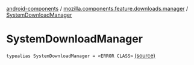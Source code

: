 [android-components](../index.md) / [mozilla.components.feature.downloads.manager](index.md) / [SystemDownloadManager](./-system-download-manager.md)

# SystemDownloadManager

`typealias SystemDownloadManager = <ERROR CLASS>` [(source)](https://github.com/mozilla-mobile/android-components/blob/master/components/feature/downloads/src/main/java/mozilla/components/feature/downloads/manager/AndroidDownloadManager.kt#L32)